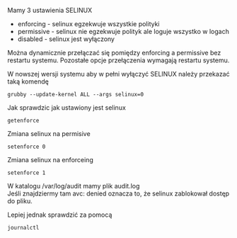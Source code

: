 Mamy 3 ustawienia SELINUX

- enforcing - selinux egzekwuje wszystkie polityki
- permissive - selinux nie egzekwuje polityk ale loguje wszystko w logach
- disabled - selinux jest wyłączony

Można dynamicznie przełączać się pomiędzy enforcing a permissive bez restartu systemu. Pozostałe opcje przełączenia wymagają restartu systemu.

W nowszej wersji systemu aby w pełni wyłączyć SELINUX należy przekazać taką komendę 

```
grubby --update-kernel ALL --args selinux=0
```

Jak sprawdzic jak ustawiony jest selinux


```
getenforce
```

Zmiana selinux na permisive

```
setenforce 0
```

Zmiana selinux na enforceing

```
setenforce 1
```

W katalogu /var/log/audit mamy plik audit.log <br>
Jeśli znajdziermy tam avc: denied oznacza to, że selinux zablokował dostęp do pliku.

Lepiej jednak sprawdzić za pomocą 
```
journalctl
```
